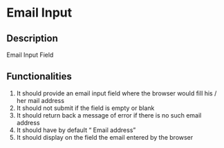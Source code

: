 # Email Input

## Description

Email Input Field

## Functionalities


1.	It should provide an email input field where the browser would fill his / her mail address
2.	It should not submit if the field is empty or blank
3.	It should return back a message of error if there is no such email address
4.	It should have by default “ Email address”
5.	It should display on the field the email entered by the browser